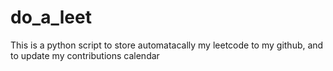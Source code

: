 # do_a_leet
This is a python script to store automatacally my leetcode to my github, and to update my contributions calendar
